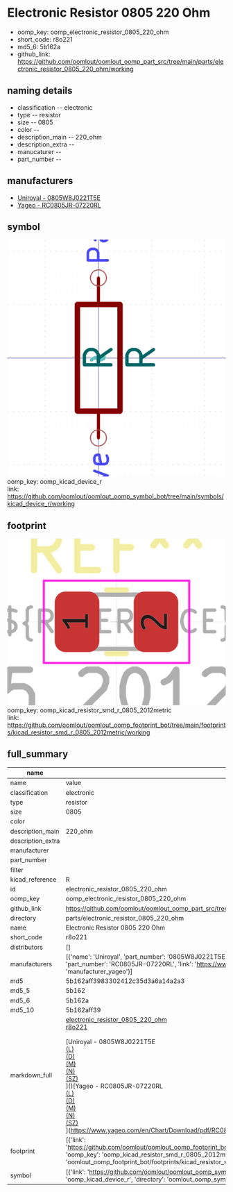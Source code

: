 # Electronic Resistor 0805 220 Ohm

  
* oomp_key: oomp_electronic_resistor_0805_220_ohm 
* short_code: r8o221
* md5_6: 5b162a  
* github_link: https://github.com/oomlout/oomlout_oomp_part_src/tree/main/parts/electronic_resistor_0805_220_ohm/working  
## naming details
* classification -- electronic
* type -- resistor
* size -- 0805
* color -- 
* description_main -- 220_ohm
* description_extra -- 
* manucaturer -- 
* part_number -- 


## manufacturers
* [Uniroyal - 0805W8J0221T5E]()  
* [Yageo - RC0805JR-07220RL](https://www.yageo.com/en/Chart/Download/pdf/RC0805JR-07220RL)  

## symbol

![](symbol/0/working/working_600.png)  
oomp_key: oomp_kicad_device_r  
link: https://github.com/oomlout/oomlout_oomp_symbol_bot/tree/main/symbols/kicad_device_r/working  

## footprint

![](footprint/0/working/working_600.png)  
oomp_key: oomp_kicad_resistor_smd_r_0805_2012metric  
link: https://github.com/oomlout/oomlout_oomp_footprint_bot/tree/main/footprints/kicad_resistor_smd_r_0805_2012metric/working  

## full_summary
| name | value | 
| --- | --- | 
| name | value | 
| classification | electronic | 
| type | resistor | 
| size | 0805 | 
| color |  | 
| description_main | 220_ohm | 
| description_extra |  | 
| manufacturer |  | 
| part_number |  | 
| filter |  | 
| kicad_reference | R | 
| id | electronic_resistor_0805_220_ohm | 
| oomp_key | oomp_electronic_resistor_0805_220_ohm | 
| github_link | https://github.com/oomlout/oomlout_oomp_part_src/tree/main/parts/electronic_resistor_0805_220_ohm/working | 
| directory | parts/electronic_resistor_0805_220_ohm | 
| name | Electronic Resistor 0805 220 Ohm | 
| short_code | r8o221 | 
| distributors | [] | 
| manufacturers | [{'name': 'Uniroyal', 'part_number': '0805W8J0221T5E', 'link': '', 'id': 'manufacturer_uniroyal'}, {'name': 'Yageo', 'part_number': 'RC0805JR-07220RL', 'link': 'https://www.yageo.com/en/Chart/Download/pdf/RC0805JR-07220RL', 'id': 'manufacturer_yageo'}] | 
| md5 | 5b162aff3983302412c35d3a6a14a2a3 | 
| md5_5 | 5b162 | 
| md5_6 | 5b162a | 
| md5_10 | 5b162aff39 | 
| markdown_full | [electronic_resistor_0805_220_ohm](https://github.com/oomlout/oomlout_oomp_part_src/tree/main/parts/electronic_resistor_0805_220_ohm/working)<br>[r8o221](https://github.com/oomlout/oomlout_oomp_part_src/tree/main/parts/electronic_resistor_0805_220_ohm/working)<br><br>[Uniroyal - 0805W8J0221T5E<br>[(L)<br>](https://www.lcsc.com/search?q=0805W8J0221T5E)[(D)<br>](https://www.digikey.com/en/products?,keywords=0805W8J0221T5E)[(M)<br>](https://www.mouser.com/Search/Refine?Keyword=0805W8J0221T5E)[(N)<br>](https://www.newark.com/search?st=0805W8J0221T5E)[(SZ)<br>](https://so.szlcsc.com/global.html?k=0805W8J0221T5E)]()[Yageo - RC0805JR-07220RL<br>[(L)<br>](https://www.lcsc.com/search?q=RC0805JR-07220RL)[(D)<br>](https://www.digikey.com/en/products?,keywords=RC0805JR-07220RL)[(M)<br>](https://www.mouser.com/Search/Refine?Keyword=RC0805JR-07220RL)[(N)<br>](https://www.newark.com/search?st=RC0805JR-07220RL)[(SZ)<br>](https://so.szlcsc.com/global.html?k=RC0805JR-07220RL)](https://www.yageo.com/en/Chart/Download/pdf/RC0805JR-07220RL) | 
| footprint | [{'link': 'https://github.com/oomlout/oomlout_oomp_footprint_bot/tree/main/foootprntss/kicad_resistor_smd_r_0805_2012metric', 'oomp_key': 'oomp_kicad_resistor_smd_r_0805_2012metric', 'directory': 'oomlout_oomp_footprint_bot/footprints/kicad_resistor_smd_r_0805_2012metric//working/working.kicad_mod'}] | 
| symbol | [{'link': 'https://github.com/oomlout/oomlout_oomp_symbol_bot/tree/main/symbols/kicad_device_r', 'oomp_key': 'oomp_kicad_device_r', 'directory': 'oomlout_oomp_symbol_bot/symbols/kicad_device_r//working/working.kicad_sym'}] | 

